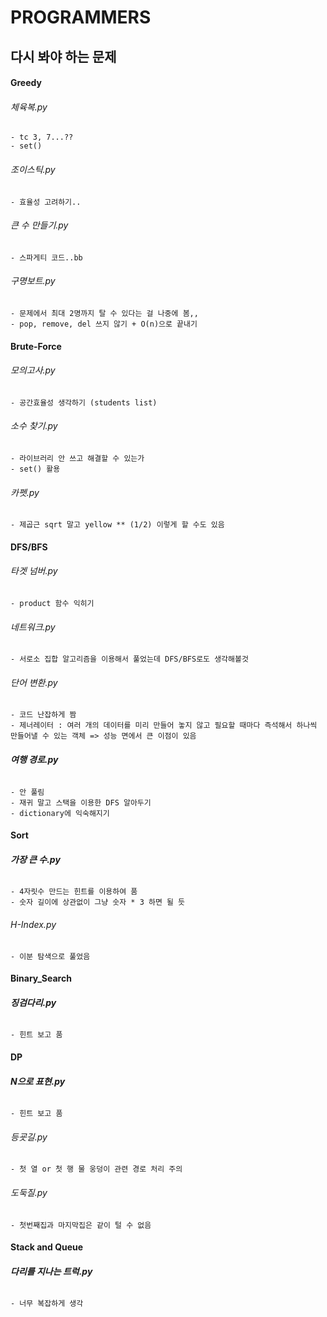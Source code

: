 # PROGRAMMERS

## 다시 봐야 하는 문제

#### Greedy

###### 체육복.py

    - tc 3, 7...??
    - set()

###### 조이스틱.py

    - 효율성 고려하기..

###### 큰 수 만들기.py

    - 스파게티 코드..bb

###### 구명보트.py

    - 문제에서 최대 2명까지 탈 수 있다는 걸 나중에 봄,,
    - pop, remove, del 쓰지 않기 + O(n)으로 끝내기

#### Brute-Force

###### 모의고사.py

    - 공간효율성 생각하기 (students list)

###### 소수 찾기.py

    - 라이브러리 안 쓰고 해결할 수 있는가
    - set() 활용

###### 카펫.py

    - 제곱근 sqrt 말고 yellow ** (1/2) 이렇게 할 수도 있음

#### DFS/BFS

###### 타겟 넘버.py

    - product 함수 익히기

###### 네트워크.py

    - 서로소 집합 알고리즘을 이용해서 풀었는데 DFS/BFS로도 생각해볼것

###### 단어 변환.py

    - 코드 난잡하게 짬
    - 제너레이터 : 여러 개의 데이터를 미리 만들어 놓지 않고 필요할 때마다 즉석해서 하나씩 만들어낼 수 있는 객체 => 성능 면에서 큰 이점이 있음

###### **여행 경로.py**

    - 안 풀림
    - 재귀 말고 스택을 이용한 DFS 알아두기
    - dictionary에 익숙해지기

#### Sort

###### **가장 큰 수.py**

    - 4자릿수 만드는 힌트를 이용하여 품
    - 숫자 길이에 상관없이 그냥 숫자 * 3 하면 될 듯

###### H-Index.py

    - 이분 탐색으로 풀었음

#### Binary_Search

###### **징검다리.py**

    - 힌트 보고 품

#### DP

###### **N으로 표현.py**

    - 힌트 보고 품

###### 등굣길.py

    - 첫 열 or 첫 행 물 웅덩이 관련 경로 처리 주의

###### 도둑질.py

    - 첫번째집과 마지막집은 같이 털 수 없음

#### Stack and Queue

###### **다리를 지나는 트럭.py**

    - 너무 복잡하게 생각
